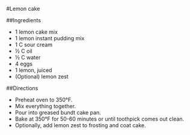 #Lemon cake

##Ingredients
- 1 lemon cake mix
- 1 lemon instant pudding mix
- 1 C sour cream
- &frac12; C oil
- &frac12; C water
- 4 eggs
- 1 lemon, juiced
- (Optional) lemon zest

##Directions
- Preheat oven to 350&deg;F.
- Mix everything together. 
- Pour into greased bundt cake pan.
- Bake at 350&deg;F for 50-60 minutes or until toothpick comes out clean.
- Optionally, add lemon zest to frosting and coat cake.
